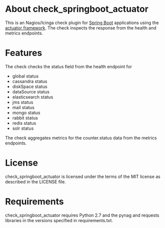 About check_springboot_actuator
===============================

This is an Nagios/Icinga check plugin for
[Spring Boot](https://projects.spring.io/spring-boot/) applications using the
[actuator framework](http://docs.spring.io/spring-boot/docs/current-SNAPSHOT/reference/htmlsingle/#production-ready).
The check inspects the response from the health and metrics endpoints.

Features
========

The check checks the status field from the health endpoint for

- global status
- cassandra status
- diskSpace status
- dataSource status
- elasticsearch status
- jms status
- mail status
- mongo status
- rabbit status
- redis status
- solr status

The check aggregates metrics for the counter.status data from the metrics
endpoints.

License
=======

check_springboot_actuator is licensed under the terms of the MIT license as
described in the LICENSE file.

Requirements
============

check_springboot_actuator requires Python 2.7 and the pynag and requests
libraries in the versions specified in requirements.txt.
